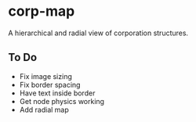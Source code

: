 # corp-map
A hierarchical and radial view of corporation structures.

## To Do
* Fix image sizing
* Fix border spacing
* Have text inside border
* Get node physics working
* Add radial map
